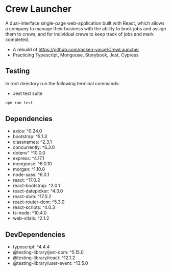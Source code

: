 # Crew Launcher

A dual-interface single-page web-application built with React, which allows a company to manage their business with the ability to book jobs and assign them to crews, and for individual crews to keep track of jobs and mark completed.

- A rebuild of https://github.com/mcken-vince/CrewLauncher
- Practicing Typescript, Mongoose, Storybook, Jest, Cypress

## Testing
In root directory run the following terminal commands:
- Jest test suite
```bash
npm run test
```

## Dependencies
- axios: ^0.24.0
- bootstrap: ^5.1.3
- classnames: ^2.3.1
- concurrently: ^6.3.0
- dotenv" ^10.0.0
- express: ^4.17.1
- mongoose: ^6.0.10
- morgan: ^1.10.0
- node-sass: ^6.0.1
- react: ^17.0.2
- react-bootstrap: ^2.0.1
- react-datepicker: ^4.3.0
- react-dom: ^17.0.2
- react-router-dom: ^5.3.0
- react-scripts: ^4.0.3
- ts-node: ^10.4.0
- web-vitals: ^2.1.2

## DevDependencies
- typescript: ^4.4.4
- @testing-library/jest-dom: ^5.15.0
- @testing-library/react: ^12.1.2
- @testing-library/user-event: ^13.5.0
